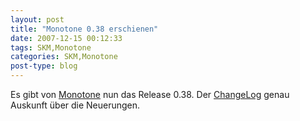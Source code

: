 ```yaml
---
layout: post
title: "Monotone 0.38 erschienen"
date: 2007-12-15 00:12:33
tags: SKM,Monotone
categories: SKM,Monotone
post-type: blog
---
```

Es gibt von <a href="http://monotone.ca/"  title="Monotone">Monotone</a> nun das Release 0.38. Der <a href="http://monotone.ca/NEWS"  title="ChangeLog">ChangeLog</a> genau Auskunft über die Neuerungen.

